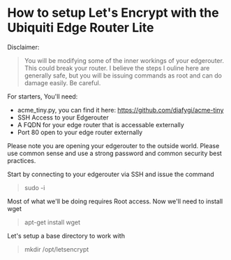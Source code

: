 # How to setup Let's Encrypt with the Ubiquiti Edge Router Lite

Disclaimer:
> You will be modifying some of the inner workings of your edgerouter. This could break your router. I believe the steps I ouline here are generally safe, but you will be issuing commands as root and can do damage easily. Be careful.

For starters, You'll need:
* acme_tiny.py, you can find it here: https://github.com/diafygi/acme-tiny
* SSH Access to your Edgerouter
* A FQDN for your edge router that is accessable externally
* Port 80 open to your edge router externally

Please note you are opening your edgerouter to the outside world. Please use common sense and use a strong password and common security best practices.

Start by connecting to your edgerouter via SSH and issue the command 
> sudo -i

Most of what we'll be doing requires Root access. Now we'll need to install wget
> apt-get install wget

Let's setup a base directory to work with
> mkdir /opt/letsencrypt
